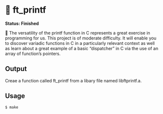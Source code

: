 # 🌱 ft_printf
<strong>Status: Finished</strong><br/>
<p>🥅 The versatility of the printf function in C represents a great exercise in programming for us. This project is of moderate difficulty. It will enable you to discover variadic functions in C in a particularly relevant context as well as learn about a great example of a basic “dispatcher” in C via the use of an array of function’s pointers.</p>

## Output
Creae a function called ft_printf from a libary file named libftprintf.a.

## Usage

```bash
$ make
```
